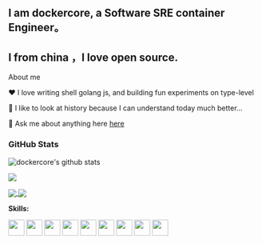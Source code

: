    ## I am dockercore, a Software SRE container Engineer。
   ## I from  china ，I love open source.

About me


❤️ I love writing shell  golang js, and building fun experiments on type-level


🚀 I like to look at history because I can understand today much better...

💬 Ask me about anything here  [here](https://github.com/dockercore/K8s-tools/issues)


### GitHub Stats

![dockercore's github stats](https://github-readme-stats.vercel.app/api?username=dockercore&count_private=true&show_icons=true)

![](https://github-profile-trophy.vercel.app/?username=dockercore)


<a href="https://github.com/dockercore/github-readme-stats">
  <img align="center" src="https://github-readme-stats.vercel.app/api?username=PegasusWang&count_private=true&show_icons=true&theme=dark" />
</a>
<a href="https://github.com/anuraghazra/convoychat">
  <img align="center" src="https://github-readme-stats.vercel.app/api/top-langs/?username=PegasusWang&langs_count=8&theme=dark&count_private=true&layout=compact&hide=javascript,html,css,CoffeeScript&card_width=250" />
</a>

**Skills:**

<code><img height="32" src="https://cdn.jsdelivr.net/npm/simple-icons@v5/icons/python.svg"></code>
<code><img height="32" src="https://cdn.jsdelivr.net/npm/simple-icons@v5/icons/go.svg"></code>
<code><img height="32" src="https://cdn.jsdelivr.net/npm/simple-icons@v5/icons/mysql.svg"></code>
<code><img height="32" src="https://cdn.jsdelivr.net/npm/simple-icons@v5/icons/redis.svg"></code>
<code><img height="32" src="https://cdn.jsdelivr.net/npm/simple-icons@v5/icons/git.svg"></code>
<code><img height="32" src="https://cdn.jsdelivr.net/npm/simple-icons@v5/icons/linux.svg"></code>
<code><img height="32" src="https://cdn.jsdelivr.net/npm/simple-icons@v5/icons/vim.svg"></code>
<code><img height="32" src="https://cdn.jsdelivr.net/npm/simple-icons@v5/icons/macos.svg"></code>
<code><img height="32" src="https://cdn.jsdelivr.net/npm/simple-icons@v5/icons/alfred.svg"></code>

